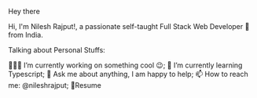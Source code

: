 Hey there 

Hi, I'm Nilesh Rajput!, a passionate self-taught Full Stack Web Developer 🚀 from India.


Talking about Personal Stuffs:

👨🏽‍💻 I’m currently working on something cool 😉;
🌱 I’m currently learning Typescript;
💬 Ask me about anything, I am happy to help;
📫 How to reach me: @nileshrajput;
📝Resume
